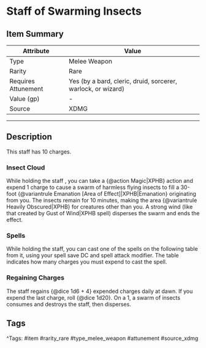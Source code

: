 # Staff of Swarming Insects

## Item Summary

| Attribute            | Value                        |
|----------------------|------------------------------|
| Type                 | Melee Weapon |
| Rarity               | Rare             |
| Requires Attunement  | Yes (by a bard, cleric, druid, sorcerer, warlock, or wizard)                |
| Value (gp)           | -    |
| Source               | XDMG |

---

## Description

This staff has 10 charges.

### Insect Cloud

While holding the staff , you can take a {@action Magic|XPHB} action and expend 1 charge to cause a swarm of harmless flying insects to fill a 30-foot {@variantrule Emanation [Area of Effect]|XPHB|Emanation} originating from you. The insects remain for 10 minutes, making the area {@variantrule Heavily Obscured|XPHB} for creatures other than you. A strong wind (like that created by Gust of Wind|XPHB spell) disperses the swarm and ends the effect.

### Spells

While holding the staff, you can cast one of the spells on the following table from it, using your spell save DC and spell attack modifier. The table indicates how many charges you must expend to cast the spell.

### Regaining Charges

The staff regains {@dice 1d6 + 4} expended charges daily at dawn. If you expend the last charge, roll {@dice 1d20}. On a 1, a swarm of insects consumes and destroys the staff, then disperses.

## Tags

^Tags: #item #rarity_rare #type_melee_weapon #attunement #source_xdmg